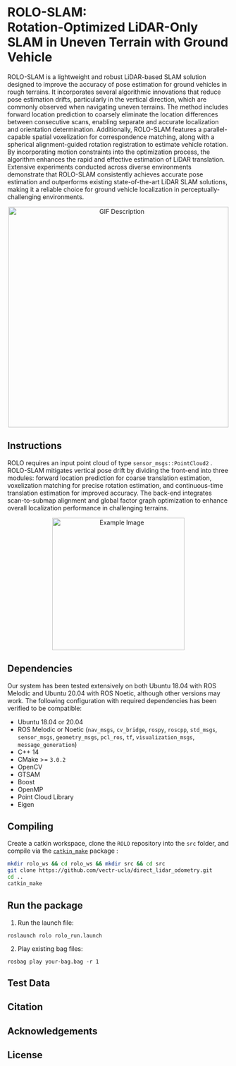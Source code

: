  ROLO-SLAM:  
 Rotation-Optimized LiDAR-Only SLAM in Uneven Terrain with Ground Vehicle
=
ROLO-SLAM is a lightweight and robust LiDAR-based SLAM solution designed to improve the accuracy of pose estimation for ground vehicles in rough terrains. It incorporates several algorithmic innovations that reduce pose estimation drifts, particularly in the vertical direction, which are commonly observed when navigating uneven terrains. The method includes forward location prediction to coarsely eliminate the location differences between consecutive scans, enabling separate and accurate localization and orientation determination. Additionally, ROLO-SLAM features a parallel-capable spatial voxelization for correspondence matching, along with a spherical alignment-guided rotation registration to estimate vehicle rotation. By incorporating motion constraints into the optimization process, the algorithm enhances the rapid and effective estimation of LiDAR translation. Extensive experiments conducted across diverse environments demonstrate that ROLO-SLAM consistently achieves accurate pose estimation and outperforms existing state-of-the-art LiDAR SLAM solutions, making it a reliable choice for ground vehicle localization in perceptually-challenging environments.

<div align="center">
    <img src="https://github.com/sdwyc/ROLO/blob/main/doc/gif/4scenes-ezgif.com-video-to-gif-converter.gif" alt="GIF Description" width="500" />
</div>

## Instructions

ROLO requires an input point cloud of type `sensor_msgs::PointCloud2` . 
ROLO-SLAM mitigates vertical pose drift by dividing the front-end into three modules: forward location prediction for coarse translation estimation, voxelization matching for precise rotation estimation, and continuous-time translation estimation for improved accuracy. The back-end integrates scan-to-submap alignment and global factor graph optimization to enhance overall localization performance in challenging terrains.

<div align="center">
    <img src="https://github.com/sdwyc/ROLO/blob/main/doc/img/platform_00.png" alt="Example Image" width="300" />
</div>

## Dependencies

Our system has been tested extensively on both Ubuntu 18.04 with ROS Melodic and Ubuntu 20.04 with ROS Noetic, although other versions may work. The following configuration with required dependencies has been verified to be compatible:
-   Ubuntu 18.04 or 20.04
-   ROS Melodic or Noetic (`nav_msgs`, `cv_bridge`, `rospy`, `roscpp`,  `std_msgs`,  `sensor_msgs`,  `geometry_msgs`,  `pcl_ros`, `tf`, `visualization_msgs`, `message_generation`)
-   C++ 14
-   CMake >=  `3.0.2`
-   OpenCV
-   GTSAM
-   Boost
-   OpenMP 
-   Point Cloud Library 
-   Eigen 
## Compiling

Create a catkin workspace, clone the `ROLO` repository into the `src` folder, and compile via the [`catkin_make`](http://wiki.ros.org/catkin/commands/catkin_make) package :
```bash
mkdir rolo_ws && cd rolo_ws && mkdir src && cd src
git clone https://github.com/vectr-ucla/direct_lidar_odometry.git
cd ..
catkin_make
```

## Run the package

1.  Run the launch file:

```
roslaunch rolo rolo_run.launch
```

2.  Play existing bag files:

```
rosbag play your-bag.bag -r 1
```

## Test Data


## Citation


## Acknowledgements


## License
